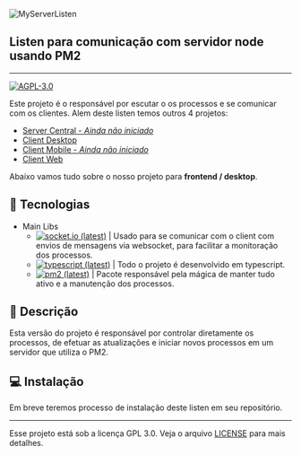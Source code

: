   ![MyServerListen][listen-image]

  ## Listen para comunicação com servidor node usando PM2
  ---
  [![AGPL-3.0][license-image]][license-link]

  Este projeto é o responsável por escutar o os processos e se comunicar com os clientes.
  Alem deste listen temos outros 4 projetos:
  - [Server Central - _Ainda não iniciado_](/)
  - [Client Desktop](https://github.com/MH4SH/MyServer/tree/develop/packages/desktop)
  - [Client Mobile - _Ainda não iniciado_](/)
  - [Client Web](https://github.com/MH4SH/MyServer/tree/develop/packages/client)

  Abaixo vamos tudo sobre o nosso projeto para **frontend / desktop**.

  ## :rocket: Tecnologias

  - Main Libs
    - [![socket.io (latest)](https://img.shields.io/npm/v/socket.io/latest?label=Socket.io&style=flat-square)][socket-io] | Usado para se comunicar com o client com envios de mensagens via websocket, para facilitar a monitoração dos processos.
    - [![typescript (latest)](https://img.shields.io/npm/v/typescript/latest?label=Typescript&style=flat-square)][typescript] | Todo o projeto é desenvolvido em typescript.
    - [![pm2 (latest)](https://img.shields.io/npm/v/pm2/latest?label=PM2&style=flat-square)][pm2] | Pacote responsável pela mágica de manter tudo ativo e a manutenção dos processos.


  ## :minidisc: Descrição
  Esta versão do projeto é responsável por controlar diretamente os processos, de efetuar as atualizações e iniciar novos processos em um servidor que utiliza o PM2.

  ## :computer: Instalação
  Em breve teremos processo de instalação deste listen em seu repositório.

  ****
  Esse projeto está sob a licença GPL 3.0. Veja o arquivo [LICENSE][license-link] para mais detalhes.


  <!-- Markdown link & img dfn's -->
  [listen-image]: https://i.ibb.co/fvpvx93/Database-1.png
  [license-image]: https://img.shields.io/badge/License-GPL%203.0-yellow.svg
  [license-link]: /LICENSE
  [repo-backedn]: https://github.com/marconwillian/BeTheHero_backend
  [repo-mobile]: https://github.com/marconwillian/BeTheHero_mobile
  [typescript]: https://yarnpkg.com/package/typescript
  [socket-io]: https://yarnpkg.com/package/socket.io
  [pm2]: https://yarnpkg.com/package/pm2
  [npm-react-router-dom]: https://yarnpkg.com/package/react-router-dom
  [npm-axios]: https://yarnpkg.com/package/axios
